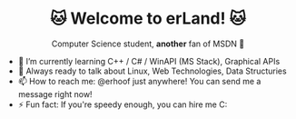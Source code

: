 <h1 align="center">
  🐱 Welcome to erLand! 🐱
</h1>

<p align="center">
  Computer Science student, <b>another</b> fan of MSDN 🔣
</p>
  
- 🌱 I’m currently learning C++ / C# / WinAPI (MS Stack), Graphical APIs
- 🤔 Always ready to talk about Linux, Web Technologies, Data Structuries
- 📫 How to reach me: @erhoof just anywhere! You can send me a message right now!
- ⚡ Fun fact: If you're speedy enough, you can hire me C:
  
<!--
**erhoof/erhoof** is a ✨ _special_ ✨ repository because its `README.md` (this file) appears on your GitHub profile.

Here are some ideas to get you started:

- 🔭 I’m currently working on ...
- 🌱 I’m currently learning ...
- 👯 I’m looking to collaborate on ...
- 🤔 I’m looking for help with ...
- 💬 Ask me about ...
- 📫 How to reach me: ...
- 😄 Pronouns: ...
- ⚡ Fun fact: ...
-->
